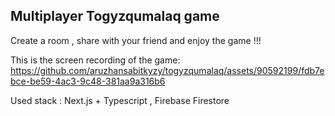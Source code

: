 

## Multiplayer Togyzqumalaq game
Create a room , share with your friend and enjoy the game !!! 



This is the screen recording of the game: 
https://github.com/aruzhansabitkyzy/togyzqumalaq/assets/90592199/fdb7ebce-be59-4ac3-9c48-381aa9a316b6

Used stack : Next.js + Typescript , Firebase Firestore
